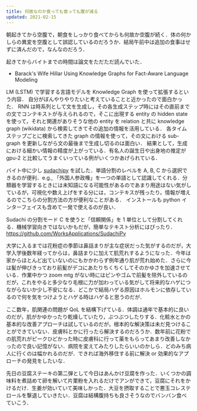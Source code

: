 ```yaml
---
title: 何故なのか食っても食っても腹が減る
updated: 2021-02-15
---
```


朝起きてから空腹で，朝食をしっかり食べてからも何故か空腹が続く．体の何かしらの異変を空腹として誤認しているのだろうか．結局午前中は追加の食事はせずに済んだので，なんなのだろう．

起きてからバイトまでの時間は論文をただただ読んでいた．

- Barack's Wife Hillar Using Knowledge Graphs for Fact-Aware Language Modeling

LM (LSTM) で学習する言語モデルを Knowledge Graph を使って拡張するという内容．
自分がぼんやりやりたいと考えていることと近かったので面白かった．
RNN は時系列として文を生成し，その各生成ステップ時にはその直前までの文でコンテキストが与えられるので，そこに出現する entity の hidden state を使って，それと関連がありそうな他の entity を relation と共に knowledge graph (wikidata) から検索してきてその追加の情報を活用している．
各タイムステップごとに検索してきた graph の情報を使って，その文における sub-graph を更新しながら文の最後まで生成し切るのは面白い．
結果として，生成における細かい情報の精度が上がっている．有名人の誕生日や出身地の推定が gpu-2 と比較してうまくいっている例がいくつかあげられている．

バイト中に少し [sudachipy](https://github.com/WorksApplications/SudachiPy) を試した．単語分割のレベルを A, B, C から選択できるのが便利．e.g., 「外国人参政権」を一つの単語として認識してくれる．分類器を学習するときには未知語になる可能性があるのであまり用途はない気がしているが，可視化や数え上げをする分には，コンテキスが残ったり，情報が増えるのでこちらの分割方法の方が便利なことがある．
インストールも python インターフェイスも含めて一発で使えるのが良い．

Sudachi の分割モード C を使うと「信頼関係」を 1 単位として分割してくれる．機械学習向きではないかもだが，簡単なテキスト分析にはぴったり．
https://github.com/WorksApplications/SudachiPy

大学に入るまでは花粉症の季節は鼻詰まりが主な症状だった気がするのだが，大学入学後数年経ってからは，鼻詰まりに加えて肌荒れするようになった．今年は家からほとんど出ていないのにもかかわらず例年通り肌が荒れ始めた．さらに今は髪が伸びきっており前髪がデコにあたりちくちくしてそのかゆさを加速させている．作業中かつ zoom mtg がない時にはピンやゴムで前髪を除外しているのだが，これをやると多少なり毛根に力が加わっている気がして将来的なハゲにつながらないか少し不安になる．どこかで結局ハゲる原因はホルモンに依存しているので何を気をつけようとハゲる時はハゲると思うのだが．

ここ数年，肌関連の問題が QoL を結構下げている．体調は通年で基本的に良いのだが，肌がかゆかったり乾燥していたり，ぶつぶつしたりする．化粧水とかの基本的な改善アプローチは試しているのだが，根本的な解決策は未だ見つけることができていない．皮膚科とかに行ったら解決するのだろうか．数年前に花粉での肌荒れがピークひどかった時に皮膚科に行って薬をもらってあまり改善しなかったので良い記憶がない．病院を変えてみたりしたらいいのかしら．どのみち病人に行くのは幅かれるのだが．できれば海外移住する前に解決 or 効果的なアプローチの発見をしたいな．

先日の豆腐ステーキの第二弾として今日はあんかけ豆腐を作った．いくつかの調味料を煮詰めて卵を解いて片栗粉を入れるだけでアンができて，豆腐にそれをかけるだけ．生姜が効いていて美味しかった．大豆を摂取することで悪玉コレステロールを撃退していきたい．豆腐は結構腹持ちも良さそうなのでバンバン食べていこう．
